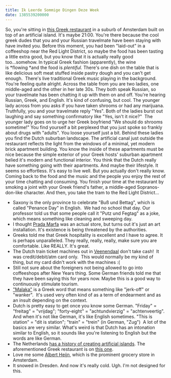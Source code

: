 ```yaml
---
title: Ik Leerde Sommige Dingen Deze Week
date: 1385539200000
---
```


So, you're sitting in [this Greek
restaurant](http://www.restaurantigrec.nl/) in a suburb of Amsterdam
built on top of an artificial island. It's maybe 21:00. You're there
because the cool greek dudes that you and your Russian travelmate have
been staying with have invited you. Before this moment, you had been
"laid-out" in a coffeeshop near the Red Light District, so maybe the
food has been tasting a little extra good, but you know that it is
actually really good too...somehow. In typical Greek fashion
(apparently), the wine is *flowing *and the food is *plentiful.* There's
one dish on the table that is like delicious soft meat stuffed inside
pastry dough and you can't get enough.  There's live traditional Greek
music playing in the background. You're feeling quite alright. Across
the table from you are two ladies, one middle-aged and the other in her
late 30s. They both speak Russian, so your travelmate has been chatting
it up with them on and off. You're hearing Russian, Greek, and English.
It's kind of confusing, but cool. The younger lady across from you asks
if you have taken shrooms or had any marijuana. Truthfully, you and your
travelmate reply "Yes". Both of the ladies burst out laughing and say
something confirmatory like "Yes, isn't it nice?"  The younger lady goes
on to urge her Greek boyfriend "We should do shrooms sometime!" You find
yourself a bit perplexed that you just spoke so frankly about drugs with
"adults". You loose yourself just a bit. Behind these ladies you find
the Dutch suburban landscape. The artificial canal just outside the
restaurant reflects the light from the windows of a minimal, yet modern
brick apartment building. You know the inside of these apartments must
be nice because the simple exterior of your Greek hosts' suburban
apartment belied it's modern and functional interior. You think that the
Dutch really have something going with their apartments. And maybe their
lifestyle. It seems so effortless. It's easy to live well. But you
actually don't really know. Coming back to the food and the music and
the people you enjoy the rest of your time chatting and consuming. You
finish your time at the restaurant by smoking a joint with your Greek
friend's father, a middle-aged Sopranos-don-like character. And then,
you take the tram to the Red Light District...

-   Saxony is the only province to celebrate "Buß und Bettag", which is
    called "Penance Day" in English.  We had no school that day. Our
    professor told us that some people call it "Putz und Fegtag" as a
    joke, which means something like cleaning and sweeping day.
-   I thought [Prada Marfa](http://en.wikipedia.org/wiki/Prada_Marfa)
    was an actual store, but turns out it's just an art installation.
    It's existence is being threatened by the authorities.
-   Greeks told me that Greek hospitality is excellent and I have to
    agree. It is perhaps unparalleled. They really, really, really, make
    sure you are comfortable. Like REALLY. It's great.  
-   The Dutch train ticket machines out in
    [Veenendaal](https://www.google.com/maps/preview#!q=veenendaal&data=!1m4!1m3!1d47516!2d5.5514622!3d52.023279!4m12!2m11!1m10!1s0x47c6522a2a3ad32b%3A0x3fe2f0d7aea3937f!3m8!1m3!1d26081603!2d-95.677068!3d37.0625!3m2!1i1024!2i768!4f13.1) don't
    take cash!  It was credit/debit/atm card only.  This would normally
    be my kind of thing, but my card didn't work with the machines :(
-   Still not sure about the foreigners not being allowed to go into
    coffeeshops after New Years thing. Some German friends told me that
    they have been saying this for years now. Maybe this is a good way
    to continuously stimulate tourism.
-   ["Malaka"](http://en.wikipedia.org/wiki/Malakas) is a Greek word
    that means something like "jerk-off" or "wanker".  It's used very
    often kind of as a term of endearment and as an insult depending on
    the context.
-   Dutch is pretty easy to get once you know some German. "Friday" =
    "freitag" = "vrijdag"; "forty-eight" = "achtundvierzig" =
    "achtenveertig". And when it's not like German, it's like English
    sometimes. "This is station\" = \"dit is station"; "train" = "trein"
    (in German, "Zug")  A lot of the basics are very similar. What's
    weird is that Dutch has an intonation similar to English, so it
    sounds like you're listening to English but the words are like
    German. 
-   The Netherlands [has a history of creating artificial
    islands](http://en.wikipedia.org/wiki/Flevopolder). The
    aforementioned Greek restaurant is on [this
    one](http://en.wikipedia.org/wiki/IJburg).
-   Love me some [Albert Heijn](http://www.ah.nl/), which is the
    prominent grocery store in Amsterdam.
-   It snowed in Dresden. And now it's really cold. Ugh. I'm not
    designed for this.
